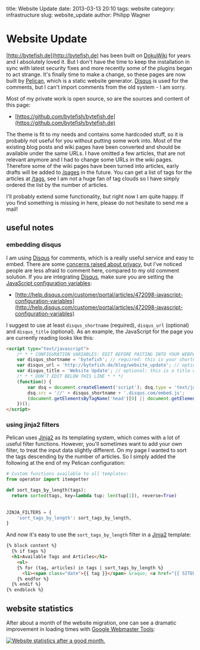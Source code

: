 title: Website Update
date: 2013-03-13 20:10
tags: website
category: infrastructure
slug: website_update
author: Philipp Wagner

# Website Update #

[http://bytefish.de](http://bytefish.de) has been built on [DokuWiki](http://www.dokuwiki.org) for years and I absolutely loved it. But I don't have the time to keep the installation in sync with latest security fixes and more recently some of the plugins began to act strange. It's finally time to make a change, so these pages are now built by [Pelican](http://getpelican.com), which is a static website generator. [Disqus](http://disqus.com/) is used for the comments, but I can't import comments from the old system - I am sorry.

Most of my private work is open source, so are the sources and content of this page:

* [https://github.com/bytefish/bytefish.de](https://github.com/bytefish/bytefish.de)

The theme is fit to my needs and contains some hardcoded stuff, so it is probably not useful for you without putting some work into. Most of the existing blog posts and wiki pages have been converted and should be available under the same URLs. I have omitted a few articles, that are not relevant anymore and I had to change some URLs in the wiki pages. Therefore some of the wiki pages have been turned into articles, early drafts will be added to [/pages](/pages) in the future. You can get a list of tags for the articles at [/tags](/tags), see I am not a huge fan of tag clouds so I have simply ordered the list by the number of articles. 

I'll probably extend some functionality, but right now I am quite happy. If you find something is missing in here, please do not hesitate to send me a mail!


## useful notes ##

### embedding disqus ###

I am using [Disqus](http://disqus.com/) for comments, which is a really useful service and easy to embed. There are some [concerns raised about privacy](http://en.wikipedia.org/wiki/Disqus#Criticism_and_privacy_concerns), but I've noticed people are less afraid to comment here, compared to my old comment solution. If you are integrating [Disqus](http://disqus.com/), make sure you are setting the [JavaScript configuration variables](http://help.disqus.com/customer/portal/articles/472098-javascript-configuration-variables):

* [http://help.disqus.com/customer/portal/articles/472098-javascript-configuration-variables](http://help.disqus.com/customer/portal/articles/472098-javascript-configuration-variables)

I suggest to use at least ``disqus_shortname`` (required), ``disqus_url`` (optional) and ``disqus_title`` (optional). As an example, the JavaScript for the page you are currently reading looks like this:

```html
<script type="text/javascript">
    /* * * CONFIGURATION VARIABLES: EDIT BEFORE PASTING INTO YOUR WEBPAGE * * */
    var disqus_shortname = 'bytefish'; // required: this is your shortname as registered on disqus.com
    var disqus_url = 'http://bytefish.de/blog/website_update'; // optional: this is a common URL, so disqus knows which comments to show
    var disqus_title = 'Website Update'; // optional: this is a title of the discussion thread, should sound better than the URL
    /* * * DON'T EDIT BELOW THIS LINE * * */
    (function() {
        var dsq = document.createElement('script'); dsq.type = 'text/javascript'; dsq.async = true;
        dsq.src = '//' + disqus_shortname + '.disqus.com/embed.js';
        (document.getElementsByTagName('head')[0] || document.getElementsByTagName('body')[0]).appendChild(dsq);
    })();
</script>
```

### using jinja2 filters ###

Pelican uses [Jinja2](http://jinja.pocoo.org/docs/) as its templating system, which comes with a lot of useful filter functions. However, you'll sometimes want to add your own filter, to treat the input data slightly different. On my page I wanted to sort the tags descending by the number of articles. So I simply added the following at the end of my Pelican configuration:

```python
# Custom functions available to all templates:
from operator import itemgetter

def sort_tags_by_length(tags):
  return sorted(tags, key=lambda tup: len(tup[1]), reverse=True)
  
   
JINJA_FILTERS = {
    'sort_tags_by_length': sort_tags_by_length,
}
```

And now it's easy to use the ``sort_tags_by_length`` filter in a [Jinja2](http://jinja.pocoo.org/docs/) template:

```html
{% block content %}
  {% if tags %}
  <h1>Available Tags and Articles</h1>
    <ul>
    {% for (tag, articles) in tags | sort_tags_by_length %}
      <li><span class="date">{{ tag }}</span> &raquo; <a href="{{ SITEURL }}/tag/{{ tag }}">{{ articles | count }} Article(s)</a></li>
    {% endfor %}
  {% endif %}
{% endblock %}
```

## website statistics ##

After about a month of the website migration, one can see a dramatic improvement in loading times with [Google Webmaster Tools](https://www.google.com/webmasters/):

<a href="/static/images/blog/website_update/crawl_stats.png"><img src="/static/images/blog/website_update/thumbs/crawl_stats.png" alt="Website statistics after a good month." class="mediacenter" /></a>
